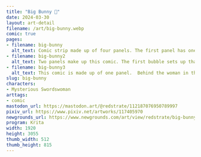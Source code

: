 ```yaml
---
title: "Big Bunny 🐰"
date: 2024-03-30
layout: art-detail
filename: /art/big-bunny.webp
comic: true
pages:
- filename: big-bunny
  alt_text: Comic strip made up of four panels. The first panel has one girl putting up a poster on the side of a store wall. Another woman is walking nearby, but the other says 'Huh?' and 'Ma'am! Please wait!' The second panel has the first girl asking 'Would you please try on something for me?' while looking amazed. The other girl asks the following in the next two panels, as the first holds up her hands to imagine a picture. 'Well I dunno, is it gaudy?' 'I'm not exactly the fancy-type' and finally, 'I don't have any money.' The first woman replies 'I just need someone to try it on. That's all!'
- filename: big-bunny2
  alt_text: Two panels make up this comic. The first bubble sets up that it's 'Some time later...' The other woman is now clothed in a one-piece dark bunny suit, with long white gloves. The other girl is behind her, with a measurement tape. She asks 'See? Isn't it cute? ❤︎' and the other respons 'Sure, but it barely fits me.' 'Really? I'm sure I fit it correctly.' In the next panel, the woman in the bunnysuit is eating a carrot. She says 'A carrot too? It's pretty dry.' Off-panel, the other girl says 'Ma'am, that's for decoration...' In the last panel it's a drawing of a door, specifically the bell above it ringing as it swings open.
- filename: big-bunny3
  alt_text: This comic is made up of one panel.  Behind the woman in the bunnysuit, there stands a gigantic bunny monster with large red eyes. It has both of it's sharp claws in the air. The woman says 'Did someone come in?' and also 'Hey, have you noticed how high your ceilings are?' The last bubble is 'She quickly regretted leaving her sword at the inn.'
slug: big-bunny
characters:
- Mysterious Swordswoman
arttags:
- comic
mastodon_url: https://mastodon.art/@redstrate/112187076950789997
pixiv_url: https://www.pixiv.net/artworks/117405970
newgrounds_url: https://www.newgrounds.com/art/view/redstrate/big-bunny
program: Krita
width: 1920
height: 3055
thumb_width: 512
thumb_height: 815
---
```

